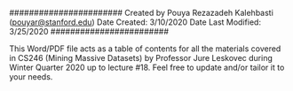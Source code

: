 #######################
Created by Pouya Rezazadeh Kalehbasti (pouyar@stanford.edu)
Date Created: 3/10/2020
Date Last Modified: 3/25/2020
########################

This Word/PDF file acts as a table of contents for all the materials covered in CS246 (Mining Massive Datasets)
by Professor Jure Leskovec during Winter Quarter 2020 up to lecture #18. Feel free to update and/or tailor it
to your needs.
